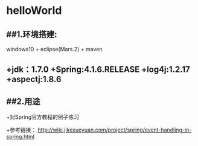 # helloWorld

##1.环境搭建:
--------------
windows10 + eclipse(Mars.2) + maven

+jdk：1.7.0
+Spring:4.1.6.RELEASE
+log4j:1.2.17
+aspectj:1.8.6
--------------

##2.用途
--------------
+对Spring官方教程的例子练习

+参考链接：
http://wiki.jikexueyuan.com/project/spring/event-handling-in-spring.html
